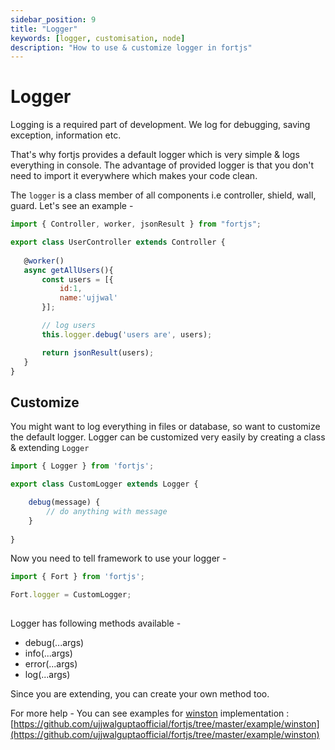 ```yaml
---
sidebar_position: 9
title: "Logger"
keywords: [logger, customisation, node]
description: "How to use & customize logger in fortjs"
---
```


# Logger

Logging is a required part of development. We log for debugging, saving exception, information etc.

That's why fortjs provides a default logger which is very simple & logs everything in console. The advantage of provided logger is that you don't need to import it everywhere which makes your code clean.

The `logger` is a class member of all components i.e controller, shield, wall, guard. Let's see an example - 

```javascript
import { Controller, worker, jsonResult } from "fortjs";

export class UserController extends Controller {
   
   @worker()
   async getAllUsers(){
       const users = [{
           id:1,
           name:'ujjwal'
       }];

       // log users
       this.logger.debug('users are', users);

       return jsonResult(users);
   }
}
```

## Customize

You might want to log everything in files or database, so want to customize the default logger. Logger can be customized very easily by creating a class & extending `Logger` 

```javascript
import { Logger } from 'fortjs';

export class CustomLogger extends Logger {

    debug(message) {
        // do anything with message
    }
    
}
```

Now you need to tell framework to use your logger - 

```javascript
import { Fort } from 'fortjs';

Fort.logger = CustomLogger;
    
```

Logger has following methods available - 

* debug(...args)
* info(...args)
* error(...args)
* log(...args)

Since you are extending, you can create your own method too.

For more help - You can see examples for [winston](https://www.npmjs.com/package/winston) implementation : [https://github.com/ujjwalguptaofficial/fortjs/tree/master/example/winston](https://github.com/ujjwalguptaofficial/fortjs/tree/master/example/winston)